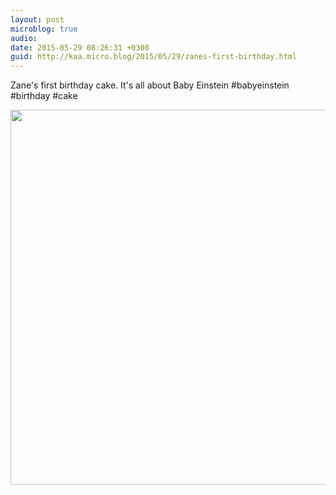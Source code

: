 ```yaml
---
layout: post
microblog: true
audio: 
date: 2015-05-29 08:26:31 +0300
guid: http://kaa.micro.blog/2015/05/29/zanes-first-birthday.html
---
```

Zane's first birthday cake. It's all about Baby Einstein #babyeinstein #birthday #cake

<img src="http://www.kaa.bz/uploads/2018/cb9970eb02.jpg" width="600" height="600" />
